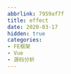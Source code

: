 ```yaml
---
abbrlink: 7959af7f
title: effect
date: 2020-03-17
hidden: true
categories: 
- FE框架 
- Vue
- 源码分析
---
```

